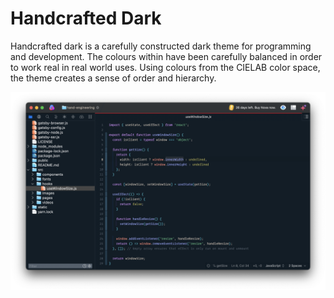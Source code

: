 # Handcrafted Dark

Handcrafted dark is a carefully constructed dark theme for programming and development. The colours within have been carefully balanced in order to work real in real world uses. Using colours from the CIELAB color space, the theme creates a sense of order and hierarchy.

![screenshot](Images/screenshot.png)
